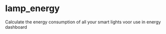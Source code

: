 # lamp_energy
Calculate the energy consumption of all your smart lights voor use in energy dashboard 

